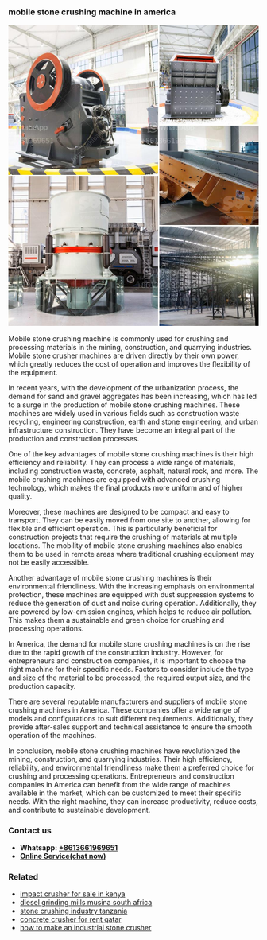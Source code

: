 <h3>mobile stone crushing machine in america</h3><img src='1708663421.jpg' alt=''><p>Mobile stone crushing machine is commonly used for crushing and processing materials in the mining, construction, and quarrying industries. Mobile stone crusher machines are driven directly by their own power, which greatly reduces the cost of operation and improves the flexibility of the equipment.</p><p>In recent years, with the development of the urbanization process, the demand for sand and gravel aggregates has been increasing, which has led to a surge in the production of mobile stone crushing machines. These machines are widely used in various fields such as construction waste recycling, engineering construction, earth and stone engineering, and urban infrastructure construction. They have become an integral part of the production and construction processes.</p><p>One of the key advantages of mobile stone crushing machines is their high efficiency and reliability. They can process a wide range of materials, including construction waste, concrete, asphalt, natural rock, and more. The mobile crushing machines are equipped with advanced crushing technology, which makes the final products more uniform and of higher quality.</p><p>Moreover, these machines are designed to be compact and easy to transport. They can be easily moved from one site to another, allowing for flexible and efficient operation. This is particularly beneficial for construction projects that require the crushing of materials at multiple locations. The mobility of mobile stone crushing machines also enables them to be used in remote areas where traditional crushing equipment may not be easily accessible.</p><p>Another advantage of mobile stone crushing machines is their environmental friendliness. With the increasing emphasis on environmental protection, these machines are equipped with dust suppression systems to reduce the generation of dust and noise during operation. Additionally, they are powered by low-emission engines, which helps to reduce air pollution. This makes them a sustainable and green choice for crushing and processing operations.</p><p>In America, the demand for mobile stone crushing machines is on the rise due to the rapid growth of the construction industry. However, for entrepreneurs and construction companies, it is important to choose the right machine for their specific needs. Factors to consider include the type and size of the material to be processed, the required output size, and the production capacity.</p><p>There are several reputable manufacturers and suppliers of mobile stone crushing machines in America. These companies offer a wide range of models and configurations to suit different requirements. Additionally, they provide after-sales support and technical assistance to ensure the smooth operation of the machines.</p><p>In conclusion, mobile stone crushing machines have revolutionized the mining, construction, and quarrying industries. Their high efficiency, reliability, and environmental friendliness make them a preferred choice for crushing and processing operations. Entrepreneurs and construction companies in America can benefit from the wide range of machines available in the market, which can be customized to meet their specific needs. With the right machine, they can increase productivity, reduce costs, and contribute to sustainable development.</p><h3>Contact us</h3><ul><li><strong>Whatsapp:&nbsp;<a href="https://wa.me/8613661969651">+8613661969651</a></strong></li><li><a href="https://swt.shibang-china.com/?git&amp;zhl&amp;mobile stone crushing machine in america"><strong>Online Service(chat now)</strong></a></li></ul><h3>Related</h3><ul><li><a href='impact crusher for sale in kenya.md'>impact crusher for sale in kenya</a></li><li><a href='diesel grinding mills musina south africa.md'>diesel grinding mills musina south africa</a></li><li><a href='stone crushing industry tanzania.md'>stone crushing industry tanzania</a></li><li><a href='concrete crusher for rent qatar.md'>concrete crusher for rent qatar</a></li><li><a href='how to make an industrial stone crusher.md'>how to make an industrial stone crusher</a></li></ul>